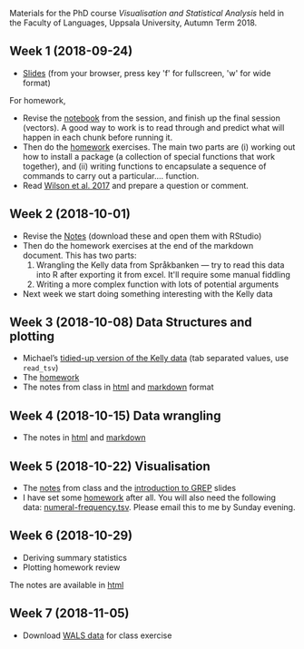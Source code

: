 Materials for the PhD course *Visualisation and Statistical Analysis* held in the Faculty of Languages, Uppsala University, Autumn Term 2018.

## Week 1 (2018-09-24)

- [Slides](01-introduction/01.introduction-slides.html) (from your browser, press key 'f' for fullscreen, 'w' for wide format)

For homework, 

- Revise the [notebook](01-introduction/01.introduction-notebook.Rmd) from the session, and finish up the final session (vectors). A good way to work is to read through and predict what will happen in each chunk before running it.
- Then do the [homework](01-introduction/01.introduction-homework.html) exercises. The main two parts are (i) working out how to install a package (a collection of special functions that work together), and (ii) writing functions to encapsulate a sequence of commands to carry out a particular.... function.
- Read [Wilson et al. 2017](01-introduction/Wilson_etAl_2017_Good_enough_practices.pdf) and prepare a question or comment.

## Week 2 (2018-10-01)

- Revise the [Notes](02-good-enough/02.good-enough-notes.Rmd) (download these and open them with RStudio)
- Then do the homework exercises at the end of the markdown document. This has two parts:
  1. Wrangling the Kelly data from Språkbanken — try to read this data into R after exporting it from excel. It'll require some manual fiddling
  2. Writing a more complex function with lots of potential arguments
- Next week we start doing something interesting with the Kelly data

## Week 3 (2018-10-08) Data Structures and plotting

- Michael’s [tidied-up version of the Kelly data](03-data-structures/Swedish-Kelly_M3_CEFR.tsv) (tab separated values, use `read_tsv`) 
- The [homework](03-data-structures/03.homework.pdf)
- The notes from class in [html](03-data-structures/03.data-structures.nb.html) and [markdown](03-data-structures/03.data-structures.Rmd) format

## Week 4 (2018-10-15) Data wrangling

- The notes in [html](04.data-wrangling/04.notes.nb.html) and [markdown](04.data-wrangling/04.notes.Rmd)

## Week 5 (2018-10-22) Visualisation

- The [notes](05.visualisation/05.notes.nb.html) from class  and the [introduction to GREP](05.visualisation/05.grep-slides.html) slides
- I have set some [homework](05.visualisation/05.homework.pdf) after all. You will also need the following data: [numeral-frequency.tsv](05.visualisation/numeral-frequency.tsv). Please email this to me by Sunday evening.

## Week 6 (2018-10-29)

- Deriving summary statistics
- Plotting homework review

The notes are available in [html](06.same-or-different/06.notes.nb.html)

## Week 7 (2018-11-05)

- Download [WALS data](07.similarity/wals_data.tsv) for class exercise

